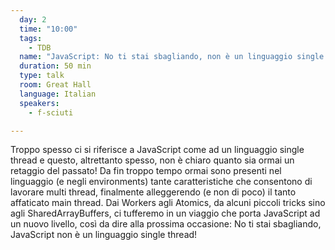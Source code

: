 ```yaml
---
  day: 2
  time: "10:00"
  tags:
    - TDB
  name: "JavaScript: No ti stai sbagliando, non è un linguaggio single thread!"
  duration: 50 min
  type: talk
  room: Great Hall
  language: Italian
  speakers:
    - f-sciuti

---
```


Troppo spesso ci si riferisce a JavaScript come ad un linguaggio single thread e questo, altrettanto spesso, non è chiaro quanto sia ormai un retaggio del passato! Da fin troppo tempo ormai sono presenti nel linguaggio (e negli environments) tante caratteristiche che consentono di lavorare multi thread, finalmente alleggerendo (e non di poco) il tanto affaticato main thread. Dai Workers agli Atomics, da alcuni piccoli tricks sino agli SharedArrayBuffers, ci tufferemo in un viaggio che porta JavaScript ad un nuovo livello, così da dire alla prossima occasione: No ti stai sbagliando, JavaScript non è un linguaggio single thread!
